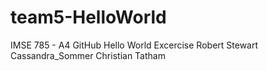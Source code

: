 # team5-HelloWorld
IMSE 785 - A4 GitHub Hello World Excercise
Robert Stewart
Cassandra_Sommer
Christian Tatham
